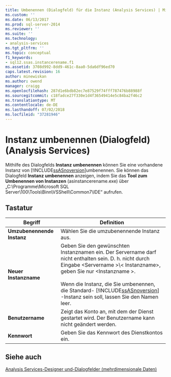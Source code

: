 ```yaml
---
title: Umbenennen (Dialogfeld) für die Instanz (Analysis Services) | Microsoft-Dokumentation
ms.custom: ''
ms.date: 06/13/2017
ms.prod: sql-server-2014
ms.reviewer: ''
ms.suite: ''
ms.technology:
- analysis-services
ms.tgt_pltfrm: ''
ms.topic: conceptual
f1_keywords:
- sql12.ssas.instancerename.f1
ms.assetid: 3708d992-8dd9-461c-8aa0-5da6df96ed70
caps.latest.revision: 16
author: minewiskan
ms.author: owend
manager: craigg
ms.openlocfilehash: 287d1e6bdb82ec7e87529f74fff787476b88988f
ms.sourcegitcommit: c18fadce27f330e1d4f36549414e5c84ba2f46c2
ms.translationtype: MT
ms.contentlocale: de-DE
ms.lasthandoff: 07/02/2018
ms.locfileid: "37281946"
---
```

# <a name="rename-instance-dialog-box-analysis-services"></a>Instanz umbenennen (Dialogfeld) (Analysis Services)
  Mithilfe des Dialogfelds **Instanz umbenennen** können Sie eine vorhandene Instanz von [!INCLUDE[ssASnoversion](../includes/ssasnoversion-md.md)]umbenennen. Sie können das Dialogfeld **Instanz umbenennen** anzeigen, indem Sie das **Tool zum Umbenennen von Instanzen** (asinstancerename.exe) über „C:\Programme\Microsoft SQL Server\100\Tools\Binn\VSShell\Common7\IDE“ aufrufen.  
  
## <a name="options"></a>Tastatur  
  
|Begriff|Definition|  
|----------|----------------|  
|**Umzubenennende Instanz**|Wählen Sie die umzubenennende Instanz aus.|  
|**Neuer Instanzname**|Geben Sie den gewünschten Instanznamen ein. Der Servername darf nicht enthalten sein. D. h. nicht durch Eingabe \<Servername >\\< Instanzname\>, geben Sie nur \<Instanzname >.<br /><br /> Wenn die Instanz, die Sie umbenennen, die Standard- [!INCLUDE[ssASnoversion](../includes/ssasnoversion-md.md)] -Instanz sein soll, lassen Sie den Namen leer.|  
|**Benutzername**|Zeigt das Konto an, mit dem der Dienst gestartet wird. Der Benutzername kann nicht geändert werden.|  
|**Kennwort**|Geben Sie das Kennwort des Dienstkontos ein.|  
  
## <a name="see-also"></a>Siehe auch  
 [Analysis Services-Designer und-Dialogfelder &#40;mehrdimensionale Daten&#41;](analysis-services-designers-and-dialog-boxes-multidimensional-data.md)  
  
  
